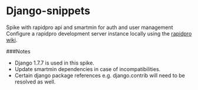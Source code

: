# Django-snippets
Spike with rapidpro api and smartmin for auth and user management
Configure a rapidpro development server instance locally using the [rapidpro wiki](http://rapidpro.github.io/rapidpro/docs/development/).

###Notes
- Django 1.7.7 is used in this spike.
- Update smartmin dependencies in case of incompatibilities.
- Certain django package references e.g. django.contrib will need to be resolved as well.


